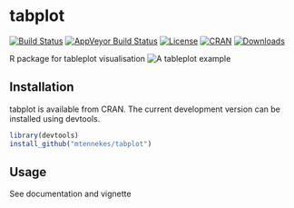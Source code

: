 tabplot
=======

[![Build Status](https://travis-ci.org/mtennekes/tabplot.png?branch=master)](https://travis-ci.org/mtennekes/tabplot)
[![AppVeyor Build Status](https://ci.appveyor.com/api/projects/status/github/mtennekes/tabplot?branch=master&svg=true)](https://ci.appveyor.com/project/mtennekes/tabplot)<!---[![Coverage Status](https://img.shields.io/codecov/c/github/mtennekes/tabplot/master.svg)](https://codecov.io/github/mtennekes/tabplot?branch=master)--->
[![License](https://img.shields.io/badge/License-GPL%20v3-brightgreen.svg?style=flat)](http://www.gnu.org/licenses/gpl-3.0.html) 
[![CRAN](http://www.r-pkg.org/badges/version/tabplot)](https://cran.r-project.org/package=tabplot) 
[![Downloads](http://cranlogs.r-pkg.org/badges/tabplot?color=brightgreen)](http://www.r-pkg.org/pkg/tabplot)


R package for tableplot visualisation
![A tableplot example](http://www.von-tijn.nl/tijn/research/Tableplot.png)

Installation
------------

tabplot is available from CRAN. The current development version can be installed using devtools.

```r
library(devtools)
install_github("mtennekes/tabplot")
```

Usage
-----

See documentation and vignette
